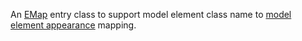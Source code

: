 An [EMap](https://wiki.eclipse.org/EMF/FAQ#How_do_I_create_a_Map_in_EMF.3F) entry class to support model element class name to [model element appearance](ModelElementAppearance.html) mapping.